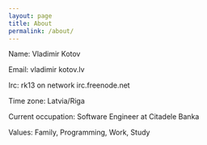 ```yaml
---
layout: page
title: About
permalink: /about/
---
```


Name: Vladimir Kotov

Email: vladimir kotov.lv

Irc: rk13 on network irc.freenode.net

Time zone: Latvia/Riga

Current occupation: Software Engineer at Citadele Banka

Values: Family, Programming, Work, Study
